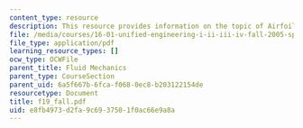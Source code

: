 ```yaml
---
content_type: resource
description: This resource provides information on the topic of Airfoils.
file: /media/courses/16-01-unified-engineering-i-ii-iii-iv-fall-2005-spring-2006/e8fb4973d2fa9c6937501f0ac66e9a8a_f19_fall.pdf
file_type: application/pdf
learning_resource_types: []
ocw_type: OCWFile
parent_title: Fluid Mechanics
parent_type: CourseSection
parent_uid: 6a5f667b-6fca-f068-0ec8-b203122154de
resourcetype: Document
title: f19_fall.pdf
uid: e8fb4973-d2fa-9c69-3750-1f0ac66e9a8a
---
```

